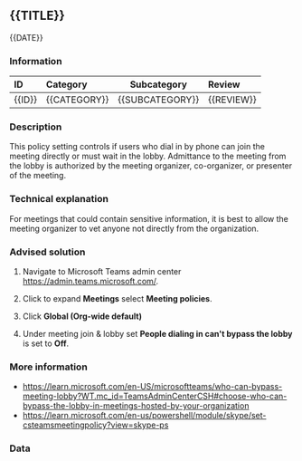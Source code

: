 ## {{TITLE}}

{{DATE}}

###  Information

| ID     | Category     | Subcategory     | Review     |
| :----- | :----------- | --------------- | :--------- |
| {{ID}} | {{CATEGORY}} | {{SUBCATEGORY}} | {{REVIEW}} |

### Description

This policy setting controls if users who dial in by phone can join the meeting directly or must wait in the lobby. Admittance to the meeting from the lobby is authorized by the meeting organizer, co-organizer, or presenter of the meeting.

### Technical explanation

For meetings that could contain sensitive information, it is best to allow the meeting organizer to vet anyone not directly from the organization.

### Advised solution

1. Navigate to Microsoft Teams admin center https://admin.teams.microsoft.com/.

2. Click to expand **Meetings** select **Meeting policies**.

3. Click **Global (Org-wide default)**

4. Under meeting join & lobby set **People dialing in can't bypass the lobby** is set to **Off**.


### More information

- https://learn.microsoft.com/en-US/microsoftteams/who-can-bypass-meeting-lobby?WT.mc_id=TeamsAdminCenterCSH#choose-who-can-bypass-the-lobby-in-meetings-hosted-by-your-organization
- https://learn.microsoft.com/en-us/powershell/module/skype/set-csteamsmeetingpolicy?view=skype-ps

### Data